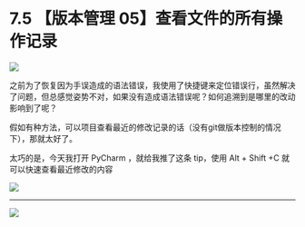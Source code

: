 # 7.5 【版本管理 05】查看文件的所有操作记录

![](http://image.iswbm.com/20200804124133.png)

之前为了恢复因为手误造成的语法错误，我使用了快捷键来定位错误行，虽然解决了问题，但总感觉姿势不对，如果没有造成语法错误呢？如何追溯到是哪里的改动影响到了呢？

假如有种方法，可以项目查看最近的修改记录的话（没有git做版本控制的情况下），那就太好了。

太巧的是，今天我打开 PyCharm ，就给我推了这条 tip，使用 Alt + Shift +C 就可以快速查看最近修改的内容

![](http://image.iswbm.com/20190614235120.png)



---

![](http://image.iswbm.com/20200607174235.png)